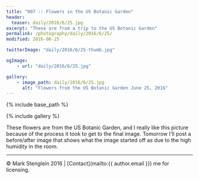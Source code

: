 ```yaml
---
title: "007 :: Flowers in the US Botanic Garden"
header:
  teaser: daily/2016/6/25.jpg
excerpt: "These are from a trip to the US Botanic Garden"
permalink: /photography/daily/2016/6/25/
modified: 2016-06-25

twitterImage: "daily/2016/6/25-thumb.jpg"

ogImage:
    - url: "daily/2016/6/25.jpg"

gallery:
    - image_path: daily/2016/6/25.jpg
      alt: "Flowers from the US Botanic Garden June 25, 2016"
---
```


{% include base_path %}

{% include gallery %}

These flowers are from the US Botanic Garden, and I really like this picture
because of the process it took to get to the final image. Tomorrow I'll post a
before/after image that shows what the image started off as due to the high
humidity in the room.

---

&copy; Mark Stenglein 2016 \| [Contact](mailto:{{ author.email }}) me for licensing.
